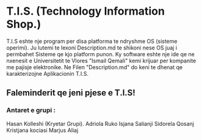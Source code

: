 # T.I.S. (Technology Information Shop.)

T.I.S eshte nje program per disa platforma te ndryshme OS (sisteme operimi). Ju lutemi te lexoni Description.md 
te shikoni nese OS juaj i permbahet Sisteme qe kjo platform punon. Ky software eshte nje ide 
qe ne nxenesit e Universitetit te Vlores "Ismail Qemali" kemi krijuar per kompanite me pajisje
elektronike. Ne Filen "Description.md" do keni te dhenat qe karakterizojne Aplikacionin T.I.S. 


## Faleminderit qe jeni pjese e T.I.S!


### Antaret e grupi : 
Hasan Kolleshi (Kryetar Grupi).
Adriola Ruko 
Isjana Salianji
Sidorela Qosanj
Kristjana kociasi
Marjus Aliaj                           





